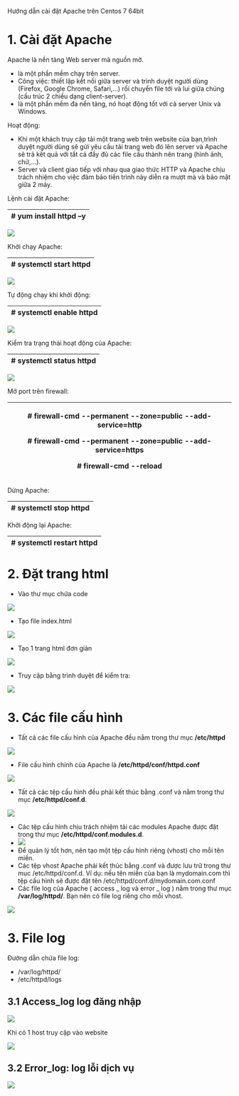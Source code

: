 ﻿Hướng dẫn cài đặt Apache trên Centos 7 64bit
# 1. Cài đặt Apache
Apache là nền tảng Web server mã nguồn mở. 

- là một phần mềm chạy trên server.
- Công việc: thiết lập kết nối giữa server và trình duyệt người dùng (Firefox, Google Chrome, Safari,...) rồi chuyển file tới và lui giữa chúng (cấu trúc 2 chiều dạng client-server).
- là một phần mềm đa nền tảng, nó hoạt động tốt với cả server Unix và Windows.

Hoạt động:

- Khi một khách truy cập tải một trang web trên website của bạn,trình duyệt người dùng sẽ gửi yêu cầu tải trang web đó lên server và Apache sẽ trả kết quả với tất cả đầy đủ các file cấu thành nên trang (hình ảnh, chữ,...). 
- Server và client giao tiếp với nhau qua giao thức HTTP và Apache chịu trách nhiệm cho việc đảm bảo tiến trình này diễn ra mượt mà và bảo mật giữa 2 máy.

Lệnh cài đặt Apache:

|# yum install httpd –y|
| - |
![](Aspose.Words.f84b6971-5109-4601-962b-bbb74df8e71c.001.png)

Khởi chạy Apache:

|# systemctl start httpd|
| - |
![](Aspose.Words.f84b6971-5109-4601-962b-bbb74df8e71c.002.png)

Tự động chạy khi khởi động:

|# systemctl enable httpd|
| - |
![](Aspose.Words.f84b6971-5109-4601-962b-bbb74df8e71c.003.png)

Kiểm tra trạng thái hoạt động của Apache:

|# systemctl status httpd|
| - |
![](Aspose.Words.f84b6971-5109-4601-962b-bbb74df8e71c.004.png)

Mở port trên firewall:

|<p># firewall-cmd --permanent --zone=public --add-service=http</p><p># firewall-cmd --permanent --zone=public --add-service=https</p><p># firewall-cmd --reload</p>|
| - |
Dừng Apache:

|# systemctl stop httpd|
| - |
Khởi động lại Apache:

|# systemctl restart httpd|
| - |
# 2. Đặt trang html
- Vào thư mục chứa code

![](Aspose.Words.f84b6971-5109-4601-962b-bbb74df8e71c.005.png)

- Tạo file index.html

![](Aspose.Words.f84b6971-5109-4601-962b-bbb74df8e71c.006.png)

- Tạo 1 trang html đơn giản

![](Aspose.Words.f84b6971-5109-4601-962b-bbb74df8e71c.007.png)

- Truy cập bằng trình duyệt để kiểm tra:

![](Aspose.Words.f84b6971-5109-4601-962b-bbb74df8e71c.008.png)
# 3. Các file cấu hình
- Tất cả các file cấu hình của Apache đều nằm trong thư mục **/etc/httpd**

![](Aspose.Words.f84b6971-5109-4601-962b-bbb74df8e71c.009.png)

- File cấu hình chính của Apache là **/etc/httpd/conf/httpd.conf**

![](Aspose.Words.f84b6971-5109-4601-962b-bbb74df8e71c.010.png)

- Tất cả các tệp cấu hình đều phải kết thúc bằng .conf và nằm trong thư mục **/etc/httpd/conf.d**.

![](Aspose.Words.f84b6971-5109-4601-962b-bbb74df8e71c.011.png)

- Các tệp cấu hình chịu trách nhiệm tải các modules Apache được đặt trong thư mục **/etc/httpd/conf.modules.d**.
- ![](Aspose.Words.f84b6971-5109-4601-962b-bbb74df8e71c.012.png)
- Để quản lý tốt hơn, nên tạo một tệp cấu hình riêng (vhost) cho mỗi tên miền.
- Các tệp vhost Apache phải kết thúc bằng .conf và được lưu trữ trong thư mục /etc/httpd/conf.d. Ví dụ: nếu tên miền của bạn là mydomain.com thì tệp cấu hình sẽ được đặt tên /etc/httpd/conf.d/mydomain.com.conf
- Các file log của Apache ( access \_ log và error \_ log ) nằm trong thư mục **/var/log/httpd/**. Bạn nên có file log riêng cho mỗi vhost.

![](Aspose.Words.f84b6971-5109-4601-962b-bbb74df8e71c.013.png)
# 3. File log
Đường dẫn chứa file log:

- /var/log/httpd/
- /etc/httpd/logs
## 3.1 Access\_log log đăng nhập
![](Aspose.Words.f84b6971-5109-4601-962b-bbb74df8e71c.014.png)

Khi có 1 host truy cập vào website

![](Aspose.Words.f84b6971-5109-4601-962b-bbb74df8e71c.015.png)
## 3.2 Error\_log: log lỗi dịch vụ
![](Aspose.Words.f84b6971-5109-4601-962b-bbb74df8e71c.016.png)
